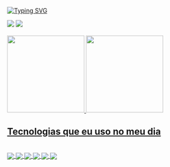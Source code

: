 [![Typing SVG](https://readme-typing-svg.herokuapp.com?background=3B30FF00&lines=Hi!+i'm+Adailton+Souza)](https://git.io/typing-svg)

<div> 
  <a href = "mailto:adailtonsouza18@gmail.com"><img src="https://img.shields.io/badge/-Gmail-%23333?style=for-the-badge&logo=gmail&logoColor=red" target="_blank"></a>
  <a href="https://www.linkedin.com/in/adailtonsouzza/" target="_blank"><img src="https://img.shields.io/badge/-LinkedIn-%230077B5?style=for-the-badge&logo=linkedin&logoColor=white"></a> 
</div>

<br/>

 <div>
  <a href="https://github.com/adailtonsouzza">
  <img height="180em" src="https://github-readme-stats.vercel.app/api?username=adailtonsouzza&show_icons=true&theme=radical&include_all_commits"/>
  <img height="180em" src="https://github-readme-stats.vercel.app/api/top-langs/?username=adailtonsouzza&layout=compact&langs_count=7&theme=radical"/>
</div>

  

## Tecnologias que eu uso no meu dia 

<div style="display:inline_block"><br/>
  <img align="center" alt"html5" src="https://img.shields.io/badge/HTML5-E34F26?style=for-the-badge&logo=html5&logoColor=white"/>
  <img align="center" alt"css3" src="https://img.shields.io/badge/CSS3-1572B6?style=for-the-badge&logo=css3&logoColor=white"/>
  <img align="center" alt"javascript" src="https://img.shields.io/badge/JavaScript-F7DF1E?style=for-the-badge&logo=javascript&logoColor=black"/>
  <img align="center" alt"java" src="https://img.shields.io/badge/Java-ED8B00?style=for-the-badge&logo=java&logoColor=white"/>
  <img align="center" alt"angular" src="https://img.shields.io/badge/Angular-DD0031?style=for-the-badge&logo=angular&logoColor=white"/>
  <img align="center" alt"typescript" src="https://img.shields.io/badge/TypeScript-007ACC?style=for-the-badge&logo=typescript&logoColor=white"/>
</div>

